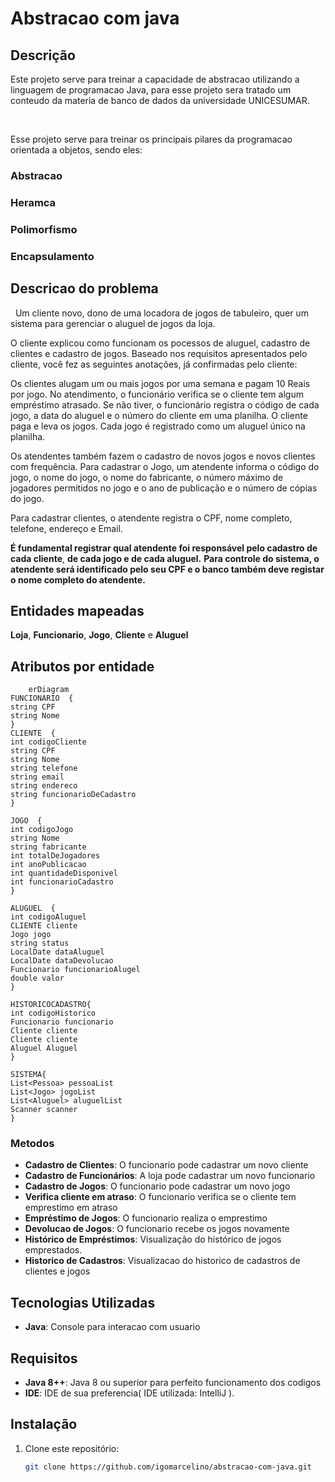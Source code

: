 # Abstracao com java

## Descrição
Este projeto serve para treinar a capacidade de abstracao utilizando a linguagem de programacao Java, para esse projeto sera tratado um conteudo da materia de banco de dados da universidade UNICESUMAR.

&nbsp;

Esse projeto serve para treinar os principais pilares da programacao orientada a objetos, sendo eles:

### Abstracao
### Heramca
### Polimorfismo
### Encapsulamento

## Descricao do problema

&nbsp;
Um cliente novo, dono de uma locadora de jogos de tabuleiro, quer um sistema para gerenciar o aluguel de jogos da loja.

O cliente explicou como funcionam os pocessos de aluguel, cadastro de clientes e cadastro de jogos. Baseado nos requisitos apresentados pelo cliente, você fez as seguintes anotações, já confirmadas pelo cliente:

Os clientes alugam um ou mais jogos por uma semana e pagam 10 Reais por jogo. No atendimento, o funcionário verifica se o cliente tem algum empréstimo atrasado. Se não tiver, o funcionário registra o código de cada jogo, a data do aluguel e o número do cliente em uma planilha. O cliente paga e leva os jogos. Cada jogo é registrado como um aluguel único na planilha.

Os atendentes também fazem o cadastro de novos jogos e novos clientes com frequência. Para cadastrar o Jogo, um atendente informa o código do jogo, o nome do jogo, o nome do fabricante, o número máximo de jogadores permitidos no jogo e o ano de publicação e o número de cópias do jogo.

Para cadastrar clientes, o atendente registra o CPF, nome completo, telefone, endereço e Email.

**É fundamental registrar qual atendente foi responsável pelo cadastro de cada cliente**, **de cada jogo e de cada aluguel.** **Para controle do sistema, o atendente será identificado pelo seu CPF e o banco também deve registar o nome completo do atendente.**

## Entidades mapeadas

**Loja**, **Funcionario**, **Jogo**, **Cliente** e **Aluguel**
## Atributos por entidade

```mermaid
	erDiagram
FUNCIONARIO  {
string CPF
string Nome
}
CLIENTE  {
int codigoCliente
string CPF
string Nome
string telefone
string email
string endereco
string funcionarioDeCadastro
}
  
JOGO  {
int codigoJogo
string Nome
string fabricante
int totalDeJogadores
int anoPublicacao
int quantidadeDisponivel
int funcionarioCadastro
}

ALUGUEL  {
int codigoAluguel
CLIENTE cliente
Jogo jogo
string status
LocalDate dataAluguel
LocalDate dataDevolucao
Funcionario funcionarioAlugel
double valor
}

HISTORICOCADASTRO{
int codigoHistorico
Funcionario funcionario
Cliente cliente
Cliente cliente
Aluguel Aluguel
}

SISTEMA{
List<Pessoa> pessoaList
List<Jogo> jogoList
List<Aluguel> aluguelList
Scanner scanner
}

```

### Metodos

- **Cadastro de Clientes**: O funcionario pode cadastrar um novo cliente
- **Cadastro de Funcionários**: A loja pode cadastrar um novo funcionario
- **Cadastro de Jogos**: O funcionario pode cadastrar um novo jogo
- **Verifica cliente em atraso**: O funcionario verifica se o cliente tem emprestimo em atraso
- **Empréstimo de Jogos**: O funcionario realiza o emprestimo
- **Devolucao de Jogos**: O funcionario recebe os jogos novamente
- **Histórico de Empréstimos**: Visualização do histórico de jogos emprestados.
- **Historico de Cadastros**: Visualizacao do historico de cadastros de clientes e jogos

## Tecnologias Utilizadas

- **Java**: Console para interacao com usuario

## Requisitos

- **Java 8++**: Java 8 ou superior para perfeito funcionamento dos codigos
- **IDE**: IDE de sua preferencia( IDE utilizada: IntelliJ ).

## Instalação

1. Clone este repositório:
   ```bash
   git clone https://github.com/igomarcelino/abstracao-com-java.git

